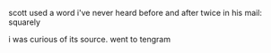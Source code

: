 scott used a word i've never heard before and after twice in his mail: squarely

i was curious of its source. went to tengram

